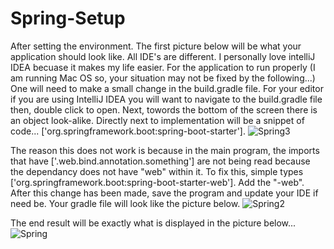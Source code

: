 # Spring-Setup
After setting the environment. The first picture below will be what your application should look like. All IDE's are different. I personally love intelliJ IDEA becuase it makes my life easier.
For the application to run properly (I am running Mac OS so, your situation may not be fixed by the following...) One will need to make a small change in the build.gradle file. 
For your editor if you are using IntelliJ IDEA you will want to navigate to the build.gradle file then, double click to open.
Next, towords the bottom of the screen there is an object look-alike. Directly next to implementation will be a snippet of code... ['org.springframework.boot:spring-boot-starter'].
![Spring3](https://github.com/kendallw763/Spring-Setup/assets/63067332/80c87c24-db8d-4a9d-9ee6-c2084ac693a5)

The reason this does not work is because in the main program, the imports that have ['.web.bind.annotation.something'] are not being read because the dependancy does not have "web" within it.
To fix this, simple types ['org.springframework.boot:spring-boot-starter-web']. Add the "-web". After this change has been made, save the program and update your IDE if need be. 
Your gradle file will look like the picture below.
![Spring2](https://github.com/kendallw763/Spring-Setup/assets/63067332/c3ff0af7-c2c5-4e0c-889c-6821eed32ca3)

The end result will be exactly what is displayed in the picture below...
![Spring](https://github.com/kendallw763/Spring-Setup/assets/63067332/5afee614-9c3f-470e-b9fd-b91266c822b6)



